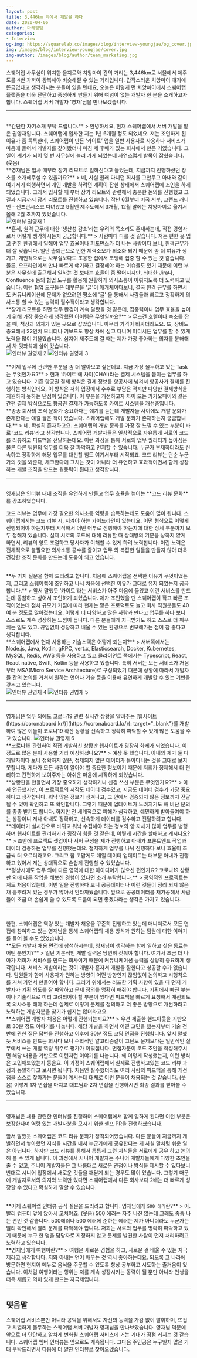 ```yaml
---
layout: post
title: 3,446km 밖에서 개발을 하다
date: 2020-04-06
author: 마케팅팀
categories: 
- Interview
og-img: https://squarelab.co/images/blog/interview-youngjae/og_cover.jpg
img: /images/blog/interview-youngjae/cover.jpg
img-author: /images/blog/author/team_marketing.jpg
---
```


스퀘어랩 사무실이 위치한 을지로와 치앙마이 간의 거리는 3,446km로 서울에서 제주도를 4번 가까이 왕복해야 비슷해질 수 있는 거리입니다. 갑작스러운 치앙마이 얘기에 뜬금없다고 생각하시는 분들이 있을 텐데요, 오늘은 이렇게 먼 치앙마이에서 스퀘어랩 플랫폼을 더욱 단단하고 풍성하게 만들기 위해 여념이 없는 개발자 한 분을 소개하고자 합니다. 스퀘어랩 서버 개발자 ‘영재’님을 만나보겠습니다.

---

<br>
**간단한 자기소개 부탁 드립니다.**
> 안녕하세요, 현재 스퀘어랩에서 서버 개발을 맡은 권영재입니다. 스퀘어랩에 입사한 지는 1년 6개월 정도 되었네요. 저는 조인하게 된 이유가 좀 독특한데, 스퀘어랩이 만든 ‘카이트’ 앱을 일반 사용자로 사용하다 서비스가 마음에 들어서 개발자를 찾아봤더니 마침 제 후배가 있는 회사에서 만든 거였습니다. 그 일이 계기가 되어 몇 번 사무실에 놀러 가게 되었는데 자연스럽게 발목이 잡혔습니다. (웃음)

<br>
**영재님은 입사 때부터 장기 리모트로 일하신다고 들었는데, 지금까지 진행하셨던 장소를 소개해주실 수 있을까요?**
> 네, 사실 원래 다니던 회사를 그만두고 아내와 같이 여기저기 여행하면서 개인 개발을 하려던 계획이 잡힌 상태에서 스퀘어랩에 조인을 하게 되었습니다. 그래서 입사할 때 부터 장기 리모트와 관련해서 충분한 논의를 진행했고 그 결과 지금까지 장기 리모트를 진행하고 있습니다. 작년 6월부터 미국 서부, 그랜드 캐니언 - 샌프란시스코 다녀왔고 9월엔 제주도에서 3개월, 12월 말에는 치앙마이로 옮겨서 올해 2월 초까지 있었습니다. 

<br>
<img src="/images/blog/interview-youngjae/interview_YJK_1.jpg" alt="인터뷰 권영재 1">

<br>
**흔히, 원격 근무에 대한 ‘생산성 감소'라는 우려의 목소리도 존재하는데, 직접 경험자로서 어떻게 생각하시는지 궁금합니다.**
> 사람마다 다를 것 같습니다. 저는 편한 옷 입고 편한 환경에서 일해야 업무 효율이나 퍼포먼스가 더 나는 사람이다 보니, 원격근무가 더 잘 맞습니다. 일단 출퇴근으로 인한 체력소모가 최소화 되기 때문에 좀 더 여유가 생기고, 개인적으로는 사무실보다도 조용한 집에서 코딩에 집중 할 수 있는 것 같습니다. 물론, 오프라인에서 만나 빠르게 얘기하고 결정해야 하는 이슈들도 있기 때문에 이런 부분은 사무실에 출근해서 일하는 것 보다는 효율이 좀 떨어지지만, 최대한 Jira나, Confluence 등의 협업 도구를 활용해 원활하게 의사소통이 이뤄지도록 더 노력하고 있습니다. 이런 협업 도구들은 대부분을 '글'이 매개체이다보니, 결국 원격 근무를 하면서도 커뮤니케이션에 문제가 없으려면 평소에 '글' 을 통해서 사람들과 빠르고 정확하게 의사소통 할 수 있는 능력이 필수적이라고 생각합니다.

<br>
**장기 리모트를 하면 업무 환경이 계속 달랐을 것 같은데, 집중력이나 업무 효율을 높이기 위해 가장 중요하게 생각했던 아이템은 무엇일까요?**
> 무조건 호텔이나 숙소를 잡을 때, 책상과 의자가 있는 곳으로 잡았습니다. 아무리 가격이 비싸더라도요. 또, 장비도 중요해서 22인치 모니터나 키보드도 항상 차에 싣고 다니며 어디서든 업무를 할 수 있게 노력을 많이 기울였습니다. 심지어 제주도에 갈 때는 제가 가장 좋아하는 의자를 분해해서 차 뒷좌석에 실어 갔습니다.

<br>
<div class="column-box">
    <img class="column-image" src="/images/blog/interview-youngjae/interview_YJK_2.jpg" alt="인터뷰 권영재 2">
    <img class="column-image" src="/images/blog/interview-youngjae/interview_YJK_3.jpg" alt="인터뷰 권영재 3">
</div>

<br>
**이제 업무에 관련한 부분을 좀 더 알아보고 싶은데요. 지금 가장 몰두하고 있는 Task는 무엇인가요?**
> 현재 ‘카이트’에 차이(CHAI)라는 결제 시스템을 붙이는 업무를 하고 있습니다. 기존 항공권 결제 방식은 결제 정보를 항공사에 넘겨서 항공사가 결제를 진행하는 방식인데요, 이 방식은 저희 입장에서 수수료 부담은 적지만 다양한 결제방식을 지원하지 못하는 단점이 있습니다. 이 부분을 개선하고자 차이 또는 카카오페이와 같은 간편 결제 방식으로도 항공권 결제가 가능하도록 카이트 시스템을 개선중입니다.

<br>
**종종 회사의 조직 문화가 중요하다는 얘기를 듣는데 개발자들 사이에도 개발 문화가 존재한다는 얘길 들은 적이 있습니다. 스퀘어랩에도 개발 문화가 존재하는지 궁금합니다.**
> 네, 확실히 존재하고요. 스퀘어랩의 개발 문화를 가장 잘 느낄 수 있는 부분이 바로 ‘코드 리뷰’라고 생각합니다. 스퀘어랩 개발자들은 일상적으로 자유롭게 서로의 코드를 리뷰하고 피드백을 전달하는데요. 이런 과정을 통해 서로의 업무 퀄리티가 높아짐은 물론 다른 팀원의 업무를 더욱 잘 파악하고 인지할 수 있습니다. 누군가 부재하더라도 신속하고 정확하게 해당 업무를 대신할 힘도 여기서부터 시작되죠. <span class="emphasis">코드 리뷰는 단순 누군가의 것을 봐준다, 체크한다에 그치는 것이 아니라 더 유연하고 효과적이면서 함께 성장하는 개발 조직을 만드는 원동력이 된다고 생각합니다.</span>

---

<br>
영재님은 인터뷰 내내 조직을 유연하게 만들고 업무 효율을 높이는 **<span>코드 리뷰 문화</span>**를 강조하였습니다.

<p class="quotes">
<i class="ri-double-quotes-l quote"></i>
코드 리뷰는 업무에 가장 필요한 의사소통 역량을 습득하는데도 도움이 많이 됩니다. 스퀘어랩에서는 코드 리뷰 시, 지켜야 하는 가이드라인이 있는데요. 어떤 형식으로 어떻게 진행되어야 하는지부터 시작해서 어떤 어투로 진행해야 하는지에 대한 상세 부분까지 모두 정해져 있습니다. 실제 서로의 코드에 대해 리뷰할 때 상대방의 기분을 상하지 않게 하면서, 리뷰의 양도 조절하고 당사자가 이해할 수 있게 하려 노력합니다. 이런 노력은 전체적으로 불필요한 의사소통 공수를 줄이고 업무 외 복잡한 일들을 만들지 않아 더욱 건강한 조직 문화를 만드는데 도움이 되고 있습니다.
<i class="ri-double-quotes-r quote"></i>
</p>

<br>
**두 가지 질문을 함께 드리려고 합니다. 처음에 스퀘어랩을 선택한 이유가 무엇이었는지, 그리고 스퀘어랩에 조인하고 나서 처음에 선택한 이유가 그대로 유지 되었는지 궁금합니다.**
> 앞서 말했듯 ‘카이트'라는 서비스가 아주 마음에 들었고 이런 서비스를 만드는데 동참하고 싶어서 조인하게 되었습니다. 제가 조인했을 땐 스퀘어랩이 작고 빠른 조직이었는데 점차 규모가 커짐에 따라 현재는 맡은 프로덕트도 늘고 회사 직원분들도 40여 분 정도로 많아졌는데요. 이렇게 더 다양하고 많은 사람과 만나고 업무를 하다 보니 스스로도 계속 성장하는 느낌이 듭니다. 다른 분들에게 자극받기도 하고 스스로 더 깨우치는 일도 있고. 끊임없이 성장하고 배울 수 있는 환경으로 변모해가는 점이 참 좋다고 생각합니다. 

<br>
**스퀘어랩에서 현재 사용하는 기술스택은 어떻게 되는지?**
> 서버쪽에서는 Node.js, Java, Kotlin, gRPC, vert.x, Elasticsearch, Docker, Kubernetes, MySQL, Redis, AWS 등을 사용하고 있고 클라이언트 쪽에서는 Typescript, React, React native, Swift, Kotlin 등을 사용하고 있습니다. 특히 서버는 모든 서비스가 처음부터 MSA(Micro Service Architecture)로 구성되었기 때문에 상황에 따라서 개발자들 간의 논의를 거쳐서 원하는 언어나 기술 등을 이용해 유연하게 개발할 수 있는 기반을 갖추고 있습니다.

<br>
<div class="column-box">
    <img class="column-image" src="/images/blog/interview-youngjae/interview_YJK_4.jpg" alt="인터뷰 권영재 4">
    <img class="column-image" src="/images/blog/interview-youngjae/interview_YJK_5.jpg" alt="인터뷰 권영재 5">
</div>

---

<br>
영재님은 업무 외에도 코로나19 관련 실시간 상황을 알려주는 [웹사이트(https://coronaboard.kr/)](https://coronaboard.kr/){: target="_blank"}를 개발하여 많은 이들이 코로나19 확산 상황을 신속하고 정확히 파악할 수 있게 많은 도움을 주고 있습니다.

<img class="border" src="/images/blog/interview-youngjae/interview_YJK_6.jpg" alt="인터뷰 권영재 6">

<br>
**코로나19 관련하여 직접 개발하신 상황판 웹사이트가 굉장히 화제가 되었습니다. 이 정도로 많은 분이 사용할 거라 예상하셨나요?**
> 예상 못 했습니다. 아내와 제가 둘 다 개발자이다 보니 정확하지 않은, 정제되지 않은 데이터가 돌아다니는 것을 그대로 보지 못합니다. 게다가 모든 사람이 알아야 할 중요한 정보이기 때문에 저희가 정제해서 더 편리하고 간편하게 보여주자는 아쉬운 마음에 시작하게 되었습니다.

<br>
**상황판을 만들면서 가장 중요하게 생각하거나 신경 쓰신 부분은 무엇인가요?**
> 아까 언급했지만, 이 프로젝트의 시작도 데이터 검수였고, 지금도 데이터 검수가 가장 중요하다고 생각합니다. 워낙 많은 정보가 생겨나고, 그 안에서 검증되지 않은 정보까지 전달될 수 있어 확인하고 또 확인합니다. 그렇기 때문에 업데이트가 느려지기도 해 비난 문의를 종종 받기도 합니다. 하지만 전 세계적으로 피해가 심각하고, 예민하게 받아들여야 하는 상황이니 저나 아내도 정확하고, 신속하게 데이터를 검수하고 전달하려고 합니다.

<br>
**데이터가 실시간으로 바뀌고 워낙 수집해야 하는 정보의 양 자체가 많아 업무를 병행하며 웹사이트를 관리하기가 굉장히 힘들 것 같은데, 어떻게 시간을 할애하고 계시나요?**
> 초반에 프로젝트 셋업이나 서버 구성을 제가 진행하고 아내가 프론트엔드 작업과 데이터 검증하는 업무를 진행했는데요. 철저하게 업무를 나눠 진행하다 보니 효율이 조금씩 더 오르더라고요. 그리고 참 고맙게도 매일 데이터 업데이트는 대부분 아내가 진행하고 있어서 저는 상대적으로 손쉽게 진행할 수 있었습니다.

<br>
**평상시에도 업무 외에 다른 영역에 대한 아이디어가 많으신 편인가요? 코로나19 상황판 외에 다른 작업을 해보신 경험이 있다면 소개 부탁합니다.**
> 공익적인 프로젝트는 저도 처음이었는데, 이번 일을 진행하다 보니 공공데이터나 이런 것들이 정리 되지 않은 채 흩뿌려져 있는 경우가 많아서 안타까웠습니다. 앞으로 공공데이터를 재가공해서 사람들이 조금 더 손쉽게 쓸 수 있도록 도움이 되면 좋겠다라는 생각은 가지고 있습니다. 

---

<br>
한편, 스퀘어랩은 역량 있는 개발자 채용을 꾸준히 진행하고 있는데 매니저로서 모든 면접에 참여하고 있는 영재님을 통해 스퀘어랩의 채용 방식과 원하는 팀원에 대한 이야기를 들어 볼 수도 있었습니다. 

<br>
**모든 개발자 채용 면접에 참석하시는데, 영재님이 생각하는 함께 일하고 싶은 동료는 어떤 분인지?**
> 일단 기본적인 개발 실력은 당연히 갖춰야 합니다. 여기서 조금 더 나아가 저희가 서비스를 만드는 회사이기 때문에 커뮤니케이션 능력을 상당히 중요하게 생각합니다. 서비스 개발이라는 것이 개발자 혼자서 개발을 잘한다고 성공할 수가 없습니다. 팀원들과 함께 사용자가 원하는 방향이 어떤 방향인지 끊임없이 논의하고 시행착오를 거쳐 가면서 만들어야 합니다. 그러기 위해서는 러프한 기획 사항이 있을 때 <span class="emphasis">먼저 개발자가 기획 의도를 잘 파악하고 문제 정의를 명확히 해줘야 합니다. 기획에서 빠진 부분이나 기술적으로 미리 고려되어야 할 부분이 있다면 피드백을 빠르게 요청해서 개선되도록 의사소통 해야 하는데 실제로 이렇게 문제를 정의하고 더 좋은 방향으로 개선하려고 노력하는 개발자분을 찾기가 쉽지는 않더라고요.</span>

<br>
**스퀘어랩 개발자 채용은 어떻게 진행되는지요?**
> 우선 제출한 핸드아웃을 기반으로 30분 정도 이야기를 나눕니다. 해당 개발을 하면서 어떤 고민을 했는지부터 기술 전반에 관한 질문 답변을 진행하고 이후에 30분 정도 코딩 면접을 진행합니다. 앞서 말했듯 서비스를 만드는 회사다 보니 수학적인 알고리즘같이 고난도 문제보다는 일반적인 실무에서 쓰는 개발 역량 위주로 평가가 이뤄집니다. 면접자분이 코드 초안을 작성해주시면 해당 내용을 기반으로 이런저런 이야기를 나눕니다. 왜 이렇게 작성했는지, 이런 방식은 고민해보았는지 등을요. 이 과정이 스퀘어랩에서 실제로 진행하고있는 코드 리뷰 과정과 동일하다고 보시면 됩니다. 처음엔 실수했더라도 여러 사람의 피드백을 통해 개선점을 스스로 찾아가는 분들이 계시는데 대체로 이런 분들이 채용되는 것 같습니다. (웃음) 이렇게 1차 면접을 마치고 대표님과 2차 면접을 진행하시면 최종 결과를 받아볼 수 있습니다.

---

<br>
영재님은 채용 관련한 인터뷰를 진행하며 스퀘어랩에서 함께 일하게 된다면 이런 부분은 보장한다며 역량 있는 개발자분을 모시기 위한 셀프 PR을 진행하셨습니다. 

<p class="quotes">
<i class="ri-double-quotes-l quote"></i>앞서 말했듯 스퀘어랩은 코드 리뷰 문화가 정착되어있습니다. 다른 분들이 지금까지 개발하면서 쌓아왔던 지식을 시간을 내서 누군가에게 공유한다는 게 사실 말처럼 쉬운 일은 아닙니다. 하지만 코드 리뷰를 통해서 틈틈히 그런 지식들을 서로에게 공유 하고 논의해 볼 수 있게 됩니다. 이 과정에서 시니어 개발자는 주니어 개발자들에게 다양한 조언을 줄 수 있고, 주니어 개발자들은 그 나름대로 새로운 관점이나 방식을 제시할 수 있다보니 반대로 시니어 입장에서 새로운 것들을 깨닫게 되는 경우도 많이 있습니다. 그렇기 때문에 개발자로서의 의지와 노력만 있다면 스퀘어랩에서 다른 회사보다 2배는 더 빠르게 성장할 수 있다고 확실하게 말할 수 있습니다.
<i class="ri-double-quotes-r quote"></i>
</p>

<br>
**이제 스퀘어랩 인터뷰 공식 질문을 드리려고 합니다. 영재님에게 <code>500 에러</code>란?**
> 아. 빨리 컴퓨터 앞에 앉아서 고쳐야죠. (웃음) 500 에러는 자주 나진 않는데 그래도 종종 나는 편인 것 같습니다. 500에러나 500 에러에 준하는 에러는 제가 아니더라도 누군가는 빨리 확인해서 빨리 문제를 파악해야 합니다. 저희는 서로의 업무를 명확히 파악하고 있기 때문에 누구 한 명을 담당자로 지정하지 않고 문제를 발견한 사람이 먼저 처리하려고 노력하고 있습니다.

<br>
**영재님에게 여행이란?**
> 여행은 새로운 경험을 하고, 새로운 걸 배울 수 있는 자극제라고 생각합니다. 저와 아내는 언어 배우는 것 역시 좋아하는데요. 되도록 그 나라에 방문하면 현지어 메뉴로 음식을 주문할 수 있도록 항상 공부하고 시도하는 즐거움이 있습니다. 이처럼 여행이라는 행위는 저를 계속 성장시키는 동력이 될 뿐만 아니라 인생을 더욱 새롭고 의미 있게 만드는 자극제입니다.

---

## 맺음말

스퀘어랩 서비스뿐만 아니라 공익을 위해서도 자신의 능력을 가감 없이 발휘하며, 뜨겁고 치열하게 몰두하는 스퀘어랩 서버 개발자 영재님을 만나보았습니다. 영재님 덕분에 앞으로 더 단단하고 알차게 변화될 스퀘어랩 서비스에 거는 기대가 점점 커지는 것 같습니다. 스퀘어랩 멤버 인터뷰는 앞으로도 계속됩니다. 그다음 주인공은 누구일지 많은 기대 부탁드리면서 다음에 더 알찬 인터뷰로 찾아오겠습니다.
